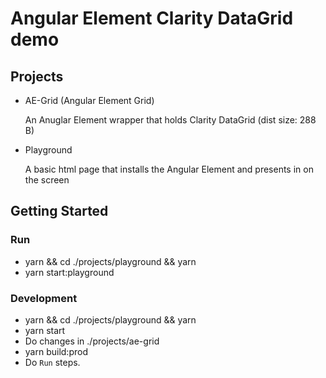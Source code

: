 # Angular Element Clarity DataGrid demo

## Projects

- AE-Grid (Angular Element Grid)

  An Anuglar Element wrapper that holds Clarity DataGrid (dist size: 288 B)

- Playground

  A basic html page that installs the Angular Element and presents in on the screen

## Getting Started


### Run

 - yarn && cd ./projects/playground && yarn
 - yarn start:playground

### Development

  - yarn && cd ./projects/playground && yarn
  - yarn start
  - Do changes in ./projects/ae-grid
  - yarn build:prod
  - Do `Run` steps.
